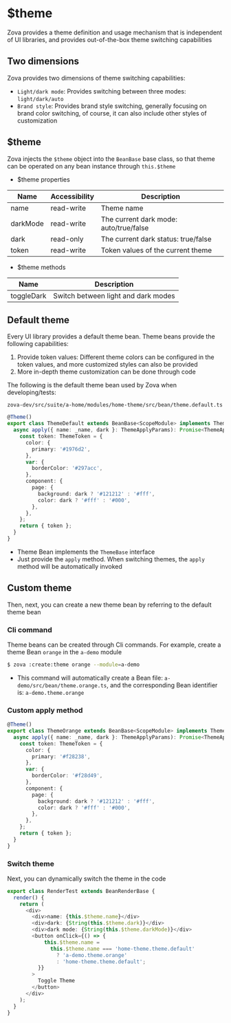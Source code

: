 # $theme

Zova provides a theme definition and usage mechanism that is independent of UI libraries, and provides out-of-the-box theme switching capabilities

## Two dimensions

Zova provides two dimensions of theme switching capabilities:

- `Light/dark mode`: Provides switching between three modes: `light/dark/auto`
- `Brand style`: Provides brand style switching, generally focusing on brand color switching, of course, it can also include other styles of customization

## $theme

Zova injects the `$theme` object into the `BeanBase` base class, so that theme can be operated on any bean instance through `this.$theme`

- $theme properties

| Name     | Accessibility | Description                            |
| -------- | ------------- | -------------------------------------- |
| name     | read-write    | Theme name                             |
| darkMode | read-write    | The current dark mode: auto/true/false |
| dark     | read-only     | The current dark status: true/false    |
| token    | read-write    | Token values of the current theme      |

- $theme methods

| Name       | Description                         |
| ---------- | ----------------------------------- |
| toggleDark | Switch between light and dark modes |

## Default theme

Every UI library provides a default theme bean. Theme beans provide the following capabilities:

1. Provide token values: Different theme colors can be configured in the token values, and more customized styles can also be provided
2. More in-depth theme customization can be done through code

The following is the default theme bean used by Zova when developing/tests:

`zova-dev/src/suite/a-home/modules/home-theme/src/bean/theme.default.ts`

```typescript
@Theme()
export class ThemeDefault extends BeanBase<ScopeModule> implements ThemeBase {
  async apply({ name: _name, dark }: ThemeApplyParams): Promise<ThemeApplyResult> {
    const token: ThemeToken = {
      color: {
        primary: '#1976d2',
      },
      var: {
        borderColor: '#297acc',
      },
      component: {
        page: {
          background: dark ? '#121212' : '#fff',
          color: dark ? '#fff' : '#000',
        },
      },
    };
    return { token };
  }
}
```

- Theme Bean implements the `ThemeBase` interface
- Just provide the `apply` method. When switching themes, the `apply` method will be automatically invoked

## Custom theme

Then, next, you can create a new theme bean by referring to the default theme bean

### Cli command

Theme beans can be created through Cli commands. For example, create a theme Bean `orange` in the `a-demo` module

```bash
$ zova :create:theme orange --module=a-demo
```

- This command will automatically create a Bean file: `a-demo/src/bean/theme.orange.ts`, and the corresponding Bean identifier is: `a-demo.theme.orange`

### Custom apply method

```typescript
@Theme()
export class ThemeOrange extends BeanBase<ScopeModule> implements ThemeBase {
  async apply({ name: _name, dark }: ThemeApplyParams): Promise<ThemeApplyResult> {
    const token: ThemeToken = {
      color: {
        primary: '#f28238',
      },
      var: {
        borderColor: '#f28d49',
      },
      component: {
        page: {
          background: dark ? '#121212' : '#fff',
          color: dark ? '#fff' : '#000',
        },
      },
    };
    return { token };
  }
}
```

### Switch theme

Next, you can dynamically switch the theme in the code

```typescript
export class RenderTest extends BeanRenderBase {
  render() {
    return (
      <div>
        <div>name: {this.$theme.name}</div>
        <div>dark: {String(this.$theme.dark)}</div>
        <div>dark mode: {String(this.$theme.darkMode)}</div>
        <button onClick={() => {
            this.$theme.name =
              this.$theme.name === 'home-theme.theme.default'
                ? 'a-demo.theme.orange'
                : 'home-theme.theme.default';
          }}
        >
          Toggle Theme
        </button>
      </div>
    );
  }
}
```
